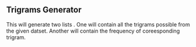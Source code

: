 Trigrams Generator 
------------------------------------
This will generate two lists . One will contain all the trigrams possible from the given datset.
Another will contain the frequency of coreesponding trigram.

